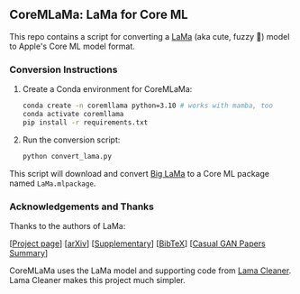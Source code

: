 ## CoreMLaMa: LaMa for Core ML

This repo contains a script for converting a [LaMa](https://advimman.github.io/lama-project/) (aka cute, fuzzy 🦙) model to Apple's Core ML model format.

### Conversion Instructions

1. Create a Conda environment for CoreMLaMa:
    ```sh
    conda create -n coremllama python=3.10 # works with mamba, too
    conda activate coremllama
    pip install -r requirements.txt
    ```

2. Run the conversion script:
    ```sh
    python convert_lama.py
    ```

This script will download and convert [Big LaMa](https://github.com/advimman/lama#models-options) to a Core ML package named `LaMa.mlpackage`.

### Acknowledgements and Thanks

Thanks to the authors of LaMa:

[[Project page](https://advimman.github.io/lama-project/)] [[arXiv](https://arxiv.org/abs/2109.07161)] [[Supplementary](https://ashukha.com/projects/lama_21/lama_supmat_2021.pdf)] [[BibTeX](https://senya-ashukha.github.io/projects/lama_21/paper.txt)] [[Casual GAN Papers Summary](https://www.casualganpapers.com/large-masks-fourier-convolutions-inpainting/LaMa-explained.html)]


CoreMLaMa uses the LaMa model and supporting code from [Lama Cleaner](https://github.com/Sanster/lama-cleaner). Lama Cleaner makes this project much simpler.

